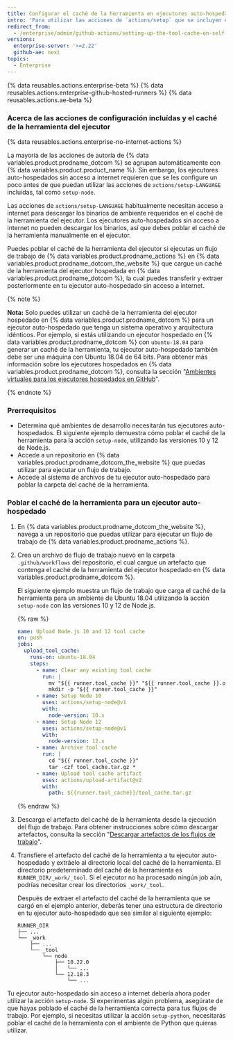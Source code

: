 ```yaml
---
title: Configurar el caché de la herramienta en ejecutores auto-hospedados sin acceso a internet
intro: 'Para utilizar las acciones de `actions/setup` que se incluyen en los ejecutores auto-hospedados sin acceso a internet, primero debes poblar el caché de la herramienta del ejecutor para tus flujos de trabajo.'
redirect_from:
  - /enterprise/admin/github-actions/setting-up-the-tool-cache-on-self-hosted-runners-without-internet-access
versions:
  enterprise-server: '>=2.22'
  github-ae: next
topics:
  - Enterprise
---
```


{% data reusables.actions.enterprise-beta %}
{% data reusables.actions.enterprise-github-hosted-runners %}
{% data reusables.actions.ae-beta %}

### Acerca de las acciones de configuración incluídas y el caché de la herramienta del ejecutor

{% data reusables.actions.enterprise-no-internet-actions %}

La mayoría de las acciones de autoría de {% data variables.product.prodname_dotcom %} se agrupan automáticamente con {% data variables.product.product_name %}. Sin embargo, los ejecutores auto-hospedados sin acceso a internet requieren que se les configure un poco antes de que puedan utilizar las acciones de `actions/setup-LANGUAGE` incluídas, tal como `setup-node`.

Las acciones de `actions/setup-LANGUAGE` habitualmente necesitan acceso a internet para descargar los binarios de ambiente requeridos en el caché de la herramienta del ejecutor. Los ejecutores auto-hospedados sin acceso a internet no pueden descargar los binarios, así que debes poblar el caché de la herramienta manualmente en el ejecutor.

Puedes poblar el caché de la herramienta del ejecutor si ejecutas un flujo de trabajo de {% data variables.product.prodname_actions %} en {% data variables.product.prodname_dotcom_the_website %} que cargue un caché de la herramienta del ejecutor hospedada en {% data variables.product.prodname_dotcom %}, la cual puedes transferir y extraer posteriormente en tu ejecutor auto-hospedado sin acceso a internet.

{% note %}

**Nota:** Solo puedes utilizar un caché de la herramienta del ejecutor hospedado en {% data variables.product.prodname_dotcom %} para un ejecutor auto-hospedado que tenga un sistema operativo y arquitectura idénticos. Por ejemplo, si estás utilizando un ejecutor hospedado en {% data variables.product.prodname_dotcom %} con `ubuntu-18.04` para generar un caché de la herramienta, tu ejecutor auto-hospedado también debe ser una máquina con Ubuntu 18.04 de 64 bits. Para obtener más información sobre los ejecutores hospedados en {% data variables.product.prodname_dotcom %}, consulta la sección "<a href="/actions/reference/virtual-environments-for-github-hosted-runners#supported-runners-and-hardware-resources" class="dotcom-only">Ambientes virtuales para los ejecutores hospedados en GitHub</a>".

{% endnote %}

### Prerrequisitos

* Determina qué ambientes de desarrollo necesitarán tus ejecutores auto-hospedados. El siguiente ejemplo demuestra cómo poblar el caché de la herramienta para la acción `setup-node`, utilizando las versiones 10 y 12 de Node.js.
* Accede a un repositorio en {% data variables.product.prodname_dotcom_the_website %} que puedas utilizar para ejecutar un flujo de trabajo.
* Accede al sistema de archivos de tu ejecutor auto-hospedado para poblar la carpeta del caché de la herramienta.

### Poblar el caché de la herramienta para un ejecutor auto-hospedado

1. En {% data variables.product.prodname_dotcom_the_website %}, navega a un repositorio que puedas utilizar para ejecutar un flujo de trabajo de {% data variables.product.prodname_actions %}.
1. Crea un archivo de flujo de trabajo nuevo en la carpeta `.github/workflows` del repositorio, el cual cargue un artefacto que contenga el caché de la herramienta del ejecutor hospedado en {% data variables.product.prodname_dotcom %}.

   El siguiente ejemplo muestra un flujo de trabajo que carga el caché de la herramienta para un ambiente de Ubuntu 18.04 utilizando la acción `setup-node` con las versiones 10 y 12 de Node.js.

   {% raw %}
   ```yaml
   name: Upload Node.js 10 and 12 tool cache
   on: push
   jobs:
     upload_tool_cache:
       runs-on: ubuntu-18.04
       steps:
         - name: Clear any existing tool cache
           run: |
             mv "${{ runner.tool_cache }}" "${{ runner.tool_cache }}.old"
             mkdir -p "${{ runner.tool_cache }}"
         - name: Setup Node 10
           uses: actions/setup-node@v1
           with:
             node-version: 10.x
         - name: Setup Node 12
           uses: actions/setup-node@v1
           with:
             node-version: 12.x
         - name: Archive tool cache
           run: |
             cd "${{ runner.tool_cache }}"
             tar -czf tool_cache.tar.gz *
         - name: Upload tool cache artifact
           uses: actions/upload-artifact@v2
           with:
             path: ${{runner.tool_cache}}/tool_cache.tar.gz
   ```
   {% endraw %}
1. Descarga el artefacto del caché de la herramienta desde la ejecución del flujo de trabajo. Para obtener instrucciones sobre còmo descargar artefactos, consulta la secciòn "[Descargar artefactos de los flujos de trabajo](/actions/managing-workflow-runs/downloading-workflow-artifacts)".
1. Transfiere el artefacto del caché de la herramienta a tu ejecutor auto-hospedado y extráelo al directorio local del caché de la herramienta. El directorio predeterminado del caché de la herramienta es `RUNNER_DIR/_work/_tool`. Si el ejecutor no ha procesado ningún job aún, podrías necesitar crear los directorios `_work/_tool`.

    Después de extraer el artefacto del caché de la herramienta que se cargó en el ejemplo anterior, deberás tener una estructura de directorio en tu ejecutor auto-hospedado que sea similar al siguiente ejemplo:

    ```
    RUNNER_DIR
    ├── ...
    └── _work
        ├── ...
        └── _tool
            └── node
                ├── 10.22.0
                │   └── ...
                └── 12.18.3
                    └── ...
    ```

Tu ejecutor auto-hospedado sin acceso a internet debería ahora poder utilizar la acción `setup-node`. Si experimentas algún problema, asegúrate de que hayas poblado el caché de la herramienta correcta para tus flujos de trabajo. Por ejemplo, si necesitas utilizar la acción `setup-python`, necesitarás poblar el caché de la herramienta con el ambiente de Python que quieras utilizar.
